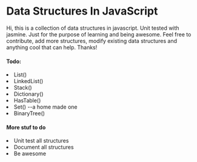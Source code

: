<h1>Data Structures In JavaScript</h1>

Hi, this is a collection of data structures in javascript. Unit tested with jasmine. Just for the purpose of learning and being awesome.
Feel free to contribute, add more structures, modify existing data structures and anything cool that can help. Thanks!

<h4>Todo:</h4>
<li>List()</li>
<li>LinkedList()</li>
<li>Stack()</li>
<li>Dictionary()</li>
<li>HasTable()</li>
<li>Set() --a home made one</li>
<li>BinaryTree()</li>

<h4>More stuf to do</h4>
<li>Unit test all structures</li>
<li>Document all structures</li>
<li>Be awesome</li>
